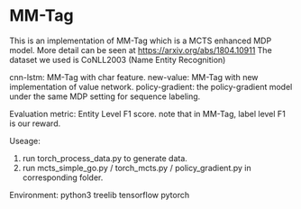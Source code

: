 # MM-Tag
This is an implementation of MM-Tag which is a MCTS enhanced MDP model. More detail can be seen at https://arxiv.org/abs/1804.10911
The dataset we used is CoNLL2003 (Name Entity Recognition)

cnn-lstm: MM-Tag with char feature.
new-value: MM-Tag with new implementation of value network. 
policy-gradient: the policy-gradient model under the same MDP setting for sequence labeling.

Evaluation metric:
Entity Level F1 score. note that in MM-Tag, label level F1 is our reward.

Useage:

1. run torch_process_data.py to generate data.
2. run mcts_simple_go.py / torch_mcts.py / policy_gradient.py in corresponding folder.

Environment:
python3
treelib
tensorflow
pytorch
